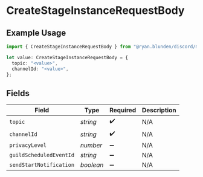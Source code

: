 # CreateStageInstanceRequestBody

## Example Usage

```typescript
import { CreateStageInstanceRequestBody } from "@ryan.blunden/discord/models/operations";

let value: CreateStageInstanceRequestBody = {
  topic: "<value>",
  channelId: "<value>",
};
```

## Fields

| Field                   | Type                    | Required                | Description             |
| ----------------------- | ----------------------- | ----------------------- | ----------------------- |
| `topic`                 | *string*                | :heavy_check_mark:      | N/A                     |
| `channelId`             | *string*                | :heavy_check_mark:      | N/A                     |
| `privacyLevel`          | *number*                | :heavy_minus_sign:      | N/A                     |
| `guildScheduledEventId` | *string*                | :heavy_minus_sign:      | N/A                     |
| `sendStartNotification` | *boolean*               | :heavy_minus_sign:      | N/A                     |